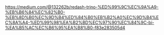 https://medium.com/@132262b/redash-trino-%ED%99%9C%EC%9A%A9-%EB%B6%84%EC%82%B0-%EB%8D%B0%EC%9D%B4%ED%84%B0%EB%B2%A0%EC%9D%B4%EC%8A%A4-%ED%99%98%EA%B2%BD%EC%97%90%EC%84%9C-bi-%EA%B5%AC%EC%B6%95%EA%B8%B0-f83e283505d4